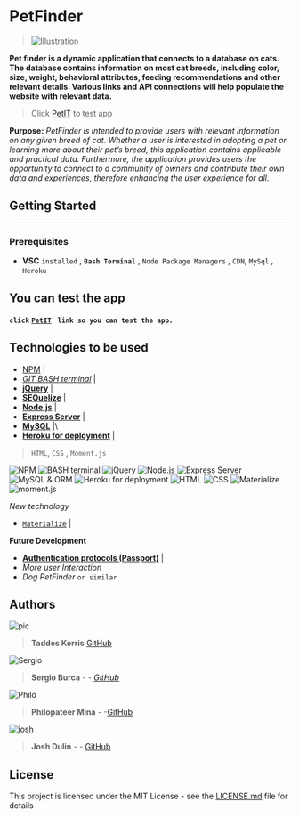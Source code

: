 
# PetFinder
> ![Illustration](./public/assets/images/cat.jpg)

**Pet finder is a dynamic application that connects to a database on cats.  The database contains information on most cat breeds, including color, size, weight, behavioral attributes, feeding recommendations and other relevant details. Various links and API connections will help populate the website with relevant data.**

> Click  [PetIT](https://morning-plains-55570.herokuapp.com/#) to test app

**Purpose:** _PetFinder is intended to provide users with relevant information on any given breed of cat. Whether a user is interested in adopting a pet or learning more about their pet’s breed, this application contains applicable and practical data.  Furthermore, the application provides users the opportunity to connect to a community of owners and contribute their own data and experiences, therefore enhancing the user experience for all._

## Getting Started
____
> 
### Prerequisites
* **VSC** `installed` , **`Bash Terminal`** , `Node Package Managers` ,  `CDN`, `MySql` , `Heroku`

## You can test the app 

**`click`** [**`PetIT`**](https://morning-plains-55570.herokuapp.com/#) **` link so you can test the app.`** 

## Technologies to be used

* [NPM](https://www.npmjs.com/) |
* [_GIT BASH terminal_](https://git-scm.com/downloads) | 
* [**jQuery**](https://jquery.com/) |
* [**SEQuelize**](http://docs.sequelizejs.com/) |
* [**Node.js**](https://nodejs.org/en/) |
* [**Express Server**](https://expressjs.com/) |
* [**MySQL**](https://www.mysql.com/) |\
* [**Heroku for deployment**](https://www.heroku.com/platform) |
 >`HTML`, ``CSS`` , `Moment.js`
 
 ![NPM](".public/assets/images/Default_images/npm2.png) ![_BASH terminal_]("./assets/images/Default_images/bash.png) ![**jQuery**]("./assets/images/Default_images/jquery.png) ![**Node.js**]("./assets/images/Default_images/nodejs.png) ![**Express Server**]("./assets/images/Default_images/expressjs.png) ![**MySQL & ORM**]("./assets/images/Default_images/mysql.png) ![**Heroku for deployment**]("./assets/images/Default_images/heroku.png) ![`HTML`]("./assets/images/Default_images/html5.png) ![``CSS``]("./assets/images/Default_images/css.png) ![_`Materialize`_ ]("./assets/images/Default_images/materialize.png) ![moment.js]("./assets/images/Default_images/momentjs.png)

*New technology*
*  [`Materialize`](http://materializecss.com/) |

**Future Development**
*  [**Authentication protocols (Passport)**](http://www.passportjs.org/docs/authenticate/) |
*  _More user Interaction_
*  _Dog PetFinder_ `or similar`

## Authors
![pic](http://www.alyvea.com/images/presentation-icon.png)
> **Taddes Korris** [GitHub](https://github.com/taddes)

![Sergio](https://www.shareicon.net/data/128x128/2016/03/24/738611_people_512x512.png)
> **Sergio Burca** - - [*GitHub*](https://github.com/mecaniser)

![Philo](https://www.shareicon.net/data/128x128/2016/03/26/739770_people_512x512.png)
>**Philopateer Mina** - -[GitHub](https://github.com/pmina)

![josh](https://www.shareicon.net/data/128x128/2016/04/24/754632_people_512x512.png)
>**Josh Dulin** - - [GitHub](https://github.com/jzdulin)

## License

This project is licensed under the MIT License - see the [LICENSE.md](LICENSE.md) file for details
